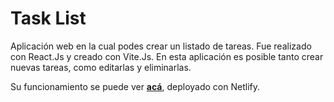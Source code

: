 # Task List

Aplicación web en la cual podes crear un listado de tareas. Fue realizado con React.Js y creado con Vite.Js. En esta aplicación es posible tanto crear nuevas tareas, como editarlas y eliminarlas.

Su funcionamiento se puede ver **[acá](https://tasks-list-spano.netlify.app/)**, deployado con Netlify.
